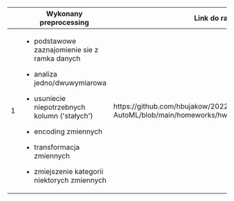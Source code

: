 <table>
<thead>
  <tr>
    <th></th>
    <th>Wykonany preprocessing</th>
    <th>Link do raportu</th>
  </tr>
</thead>
<tbody>
   <tr>
    <td>1</td>
    <td>
      
* podstawowe zaznajomienie sie z ramka danych
      
* analiza jedno/dwuwymiarowa
      
* usuniecie niepotrzebnych kolumn ('stałych')
      
* encoding zmiennych
      
* transformacja zmiennych
      
* zmiejszenie kategorii niektorych zmiennych
      
</td>
    <td>https://github.com/hbujakow/2022L-WB-AutoML/blob/main/homeworks/hw1/BujakowskiHubert/hw1.html</td>
  </tr>
  </tbody>
</table>
